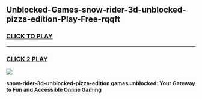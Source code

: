 
## Unblocked-Games-snow-rider-3d-unblocked-pizza-edition-Play-Free-rqqft
<h3>
<a href="https://premium76.site?title=snow-rider-3d-unblocked-pizza-edition&ref=18A1">CLICK TO PLAY</a></h3>
<hr>

<h3>
<a href="https://premium76.site?title=snow-rider-3d-unblocked-pizza-edition&ref=18A1">CLICK 2 PLAY</a>
  
</h3>

<a href="https://premium76.site?title=snow-rider-3d-unblocked-pizza-edition&ref=18A1"><img src="https://clearcache.store/games.png"></a>


**snow-rider-3d-unblocked-pizza-edition games unblocked: Your Gateway to Fun and Accessible Online Gaming**
